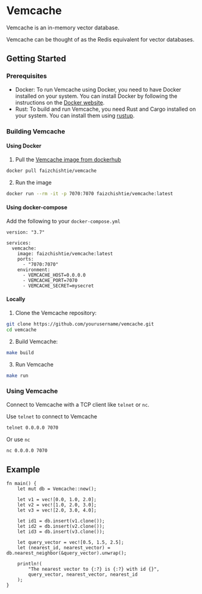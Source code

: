# Vemcache

Vemcache is an in-memory vector database. 

Vemcache can be thought of as the Redis equivalent for vector databases.

## Getting Started

### Prerequisites

- Docker: To run Vemcache using Docker, you need to have Docker installed on your system. You can install Docker by following the instructions on the [Docker website](https://docs.docker.com/get-docker/).
- Rust: To build and run Vemcache, you need Rust and Cargo installed on your system. You can install them using [rustup](https://rustup.rs/).

### Building Vemcache

#### Using Docker

1. Pull the [Vemcache image from dockerhub](https://hub.docker.com/r/faizchishtie/vemcache)

```bash
docker pull faizchishtie/vemcache
```

2. Run the image

```bash
docker run --rm -it -p 7070:7070 faizchishtie/vemcache:latest
```

#### Using docker-compose

Add the following to your `docker-compose.yml`

```
version: "3.7"

services:
  vemcache:
    image: faizchishtie/vemcache:latest
    ports:
      - "7070:7070"
    environment:
      - VEMCACHE_HOST=0.0.0.0
      - VEMCACHE_PORT=7070
      - VEMCACHE_SECRET=mysecret
```

#### Locally

1. Clone the Vemcache repository:

```bash
git clone https://github.com/yourusername/vemcache.git
cd vemcache
```

2. Build Vemcache:

```bash
make build
```

3. Run Vemcache

```bash
make run
```

### Using Vemcache

Connect to Vemcache with a TCP client like `telnet` or `nc`.

Use `telnet` to connect to Vemcache

```bash
telnet 0.0.0.0 7070
```

Or use `nc`

```bash
nc 0.0.0.0 7070
```


## Example

```
fn main() {
    let mut db = Vemcache::new();

    let v1 = vec![0.0, 1.0, 2.0];
    let v2 = vec![1.0, 2.0, 3.0];
    let v3 = vec![2.0, 3.0, 4.0];

    let id1 = db.insert(v1.clone());
    let id2 = db.insert(v2.clone());
    let id3 = db.insert(v3.clone());

    let query_vector = vec![0.5, 1.5, 2.5];
    let (nearest_id, nearest_vector) = db.nearest_neighbor(&query_vector).unwrap();

    println!(
        "The nearest vector to {:?} is {:?} with id {}",
        query_vector, nearest_vector, nearest_id
    );
}
```